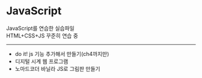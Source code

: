 # JavaScript
JavaScript를 연습한 실습파일 <br>
HTML+CSS+JS 꾸준히 연습 중

--------------------------------

- do it! js 기능 추가해서 만들기(ch4까지만)
- 디지털 시계 웹 프로그램
- 노마드코더 바닐라 JS로 그림판 만들기
